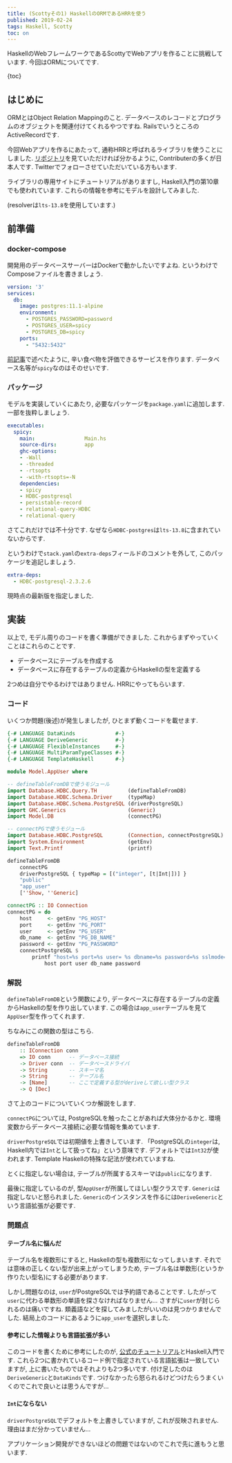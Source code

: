 ```yaml
---
title: (Scottyその1) HaskellのORMであるHRRを使う
published: 2019-02-24
tags: Haskell, Scotty
toc: on
---
```


HaskellのWebフレームワークであるScottyでWebアプリを作ることに挑戦しています. 今回はORMについてです.

<!--more-->

{toc}

## はじめに

ORMとはObject Relation Mappingのこと. データベースのレコードとプログラムのオブジェクトを関連付けてくれるやつですね. RailsでいうところのActiveRecordです.

今回Webアプリを作るにあたって, 通称HRRと呼ばれるライブラリを使うことにしました. [リポジトリ](https://github.com/khibino/haskell-relational-record)を見ていただければ分かるように, Contributerの多くが日本人です. Twitterでフォローさせていただいている方もいます.

ライブラリの専用サイトにチュートリアルがありますし, Haskell入門の第10章でも使われています. これらの情報を参考にモデルを設計してみました.

(resolverは`lts-13.8`を使用しています.)

## 前準備
### docker-compose
開発用のデータベースサーバーはDockerで動かしたいですよね. というわけでComposeファイルを書きましょう.

```yaml
version: '3'
services:
  db:
    image: postgres:11.1-alpine
    environment:
      - POSTGRES_PASSWORD=password
      - POSTGRES_USER=spicy
      - POSTGRES_DB=spicy
    ports:
      - "5432:5432"
```

[前記事](/posts/programming/scotty-webapp-1.html)で述べたように, 辛い食べ物を評価できるサービスを作ります. データベース名等が`spicy`なのはそのせいです.

### パッケージ
モデルを実装していくにあたり, 必要なパッケージを`package.yaml`に追加します. 一部を抜粋しましょう.

```yaml
executables:
  spicy:
    main:                Main.hs
    source-dirs:         app
    ghc-options:
    - -Wall
    - -threaded
    - -rtsopts
    - -with-rtsopts=-N
    dependencies:
    - spicy
    - HDBC-postgresql
    - persistable-record
    - relational-query-HDBC
    - relational-query
```

さてこれだけでは不十分です. なぜなら`HDBC-postgres`は`lts-13.8`に含まれていないからです.

というわけで`stack.yaml`の`extra-deps`フィールドのコメントを外して, このパッケージを追記しましょう.

```yaml
extra-deps:
  - HDBC-postgresql-2.3.2.6
```
現時点の最新版を指定しました.

## 実装
以上で, モデル周りのコードを書く準備ができました. これからまずやっていくことはこれらのことです.

- データベースにテーブルを作成する
- データベースに存在するテーブルの定義からHaskellの型を定義する

2つめは自分でやるわけではありません. HRRにやってもらいます.

### コード
いくつか問題(後述)が発生しましたが, ひとまず動くコードを載せます.

```haskell
{-# LANGUAGE DataKinds             #-}
{-# LANGUAGE DeriveGeneric         #-}
{-# LANGUAGE FlexibleInstances     #-}
{-# LANGUAGE MultiParamTypeClasses #-}
{-# LANGUAGE TemplateHaskell       #-}

module Model.AppUser where

-- defineTableFromDBで使うモジュール
import Database.HDBC.Query.TH          (defineTableFromDB)
import Database.HDBC.Schema.Driver     (typeMap)
import Database.HDBC.Schema.PostgreSQL (driverPostgreSQL)
import GHC.Generics                    (Generic)
import Model.DB                        (connectPG)

-- connectPGで使うモジュール
import Database.HDBC.PostgreSQL        (Connection, connectPostgreSQL)
import System.Environment              (getEnv)
import Text.Printf                     (printf)

defineTableFromDB
    connectPG
    driverPostgreSQL { typeMap = [("integer", [t|Int|])] }
    "public"
    "app_user"
    [''Show, ''Generic]

connectPG :: IO Connection
connectPG = do
    host     <- getEnv "PG_HOST"
    port     <- getEnv "PG_PORT"
    user     <- getEnv "PG_USER"
    db_name  <- getEnv "PG_DB_NAME"
    password <- getEnv "PG_PASSWORD"
    connectPostgreSQL $
        printf "host=%s port=%s user= %s dbname=%s password=%s sslmode=disable"
            host port user db_name password
```
### 解説

`defineTableFromDB`という関数により, データベースに存在するテーブルの定義からHaskellの型を作り出しています. この場合は`app_user`テーブルを見て`AppUser`型を作ってくれます.

ちなみにこの関数の型はこちら.

```haskell
defineTableFromDB
    :: IConnection conn
    => IO conn      -- データベース接続
    -> Driver conn  -- データベースドライバ
    -> String       -- スキーマ名
    -> String       -- テーブル名
    -> [Name]       -- ここで定義する型がderiveして欲しい型クラス
    -> Q [Dec]
```

さて上のコードについていくつか解説をします.

`connectPG`については, PostgreSQLを触ったことがあれば大体分かるかと. 環境変数からデータベース接続に必要な情報を集めています.

`driverPostgreSQL`では初期値を上書きしています. 「PostgreSQLの`integer`は, Haskell内では`Int`として扱ってね」という意味です. デフォルトでは`Int32`が使われます. Template Haskellの特殊な記法が使われていますね.

とくに指定しない場合は, テーブルが所属するスキーマは`public`になります.

最後に指定しているのが, 型`AppUser`が所属してほしい型クラスです. `Generic`は指定しないと怒られました. `Generic`のインスタンスを作るには`DeriveGeneric`という言語拡張が必要です.


### 問題点

#### テーブル名に悩んだ

テーブル名を複数形にすると, Haskellの型も複数形になってしまいます. それでは意味の正しくない型が出来上がってしまうため, テーブル名は単数形(というか作りたい型名)にする必要があります.

しかし問題なのは, `user`がPostgreSQLでは予約語であることです. したがって`user`に代わる単数形の単語を探さなければなりません... さすがに`user`が封じられるのは痛いですね. 類義語などを探してみましたがいいのは見つかりませんでした. 結局上のコードにあるように`app_user`を選択しました.

#### 参考にした情報よりも言語拡張が多い
このコードを書くために参考にしたのが, [公式のチュートリアル](http://khibino.github.io/haskell-relational-record/tutorial.html)とHaskell入門です. これら2つに書かれているコード例で指定されている言語拡張は一致していますが, 上に書いたものではそれよりも2つ多いです. 付け足したのは`DeriveGeneric`と`DataKinds`です. つけなかったら怒られるけどつけたらうまくいくのでこれで良いとは思うんですが...

#### `Int`にならない

`driverPostgreSQL`でデフォルトを上書きしていますが, これが反映されません. 理由はまだ分かっていません...


アプリケーション開発ができないほどの問題ではないのでこれで先に進もうと思います.
